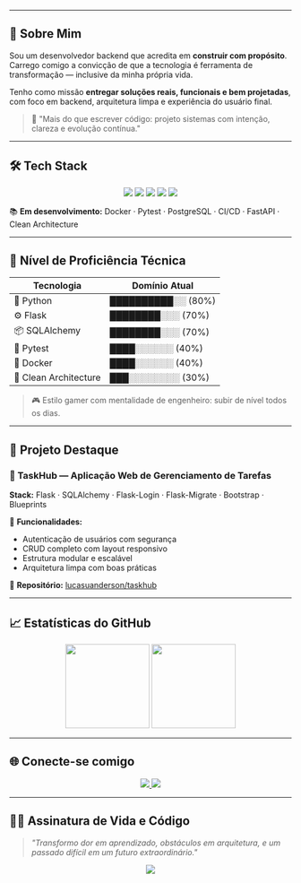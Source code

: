 
---

## 📌 Sobre Mim

Sou um desenvolvedor backend que acredita em **construir com propósito**. Carrego comigo a convicção de que a tecnologia é ferramenta de transformação — inclusive da minha própria vida.

Tenho como missão **entregar soluções reais, funcionais e bem projetadas**, com foco em backend, arquitetura limpa e experiência do usuário final.

> 🧩 "Mais do que escrever código: projeto sistemas com intenção, clareza e evolução contínua."

---

## 🛠️ Tech Stack

<div align="center">
  <img src="https://img.shields.io/badge/Python-2F2F2F?style=for-the-badge&logo=python&logoColor=00FF9F" />
  <img src="https://img.shields.io/badge/Flask-2F2F2F?style=for-the-badge&logo=flask&logoColor=white" />
  <img src="https://img.shields.io/badge/SQLAlchemy-2F2F2F?style=for-the-badge&logo=sqlalchemy&logoColor=FFD700" />
  <img src="https://img.shields.io/badge/Git-2F2F2F?style=for-the-badge&logo=git&logoColor=FF4500" />
  <img src="https://img.shields.io/badge/Bootstrap-2F2F2F?style=for-the-badge&logo=bootstrap&logoColor=7952B3" />
</div>

📚 **Em desenvolvimento:** Docker · Pytest · PostgreSQL · CI/CD · FastAPI · Clean Architecture

---

## 🔁 Nível de Proficiência Técnica

| Tecnologia           | Domínio Atual         |
|----------------------|------------------------|
| 🐍 Python            | ██████████░░ (80%)     |
| ⚙️ Flask             | ████████░░░ (70%)      |
| 📦 SQLAlchemy        | ████████░░░ (70%)      |
| 🧪 Pytest             | ████░░░░░░ (40%)       |
| 🐳 Docker             | ████░░░░░░ (40%)       |
| 🧱 Clean Architecture | ███░░░░░░░░ (30%)       |

> 🎮 Estilo gamer com mentalidade de engenheiro: subir de nível todos os dias.

---

## 🚀 Projeto Destaque

### 🎯 TaskHub — Aplicação Web de Gerenciamento de Tarefas

**Stack:** Flask · SQLAlchemy · Flask-Login · Flask-Migrate · Bootstrap · Blueprints

🔧 **Funcionalidades:**
- Autenticação de usuários com segurança
- CRUD completo com layout responsivo
- Estrutura modular e escalável
- Arquitetura limpa com boas práticas

📁 **Repositório:** [lucasuanderson/taskhub](https://github.com/lucasuanderson/taskhub)

---

## 📈 Estatísticas do GitHub

<p align="center">
  <img src="https://github-readme-stats.vercel.app/api?username=lucasuandersonf&show_icons=true&theme=radical&hide_title=true" height="150"/>
  <img src="https://github-readme-stats.vercel.app/api/top-langs/?username=lucasuandersonf&layout=compact&theme=radical" height="150"/>
</p>

---

## 🌐 Conecte-se comigo

<p align="center">
  <a href="https://www.linkedin.com/in/LucasUanderson">
    <img src="https://img.shields.io/badge/LinkedIn-Lucas%20Uanderson-007ACC?style=for-the-badge&logo=linkedin" />
  </a>
  <a href="https://github.com/lucasuanderson">
    <img src="https://img.shields.io/badge/Blog%20Técnico-Em%20Breve-2F2F2F?style=for-the-badge&logo=github&logoColor=FFD700" />
  </a>
</p>

---

## 🧙‍♂️ Assinatura de Vida e Código

> _"Transformo dor em aprendizado, obstáculos em arquitetura, e um passado difícil em um futuro extraordinário."_


<p align="center">
  <img src="https://capsule-render.vercel.app/api?type=waving&color=0B0C10&height=120&section=footer"/>
</p>
